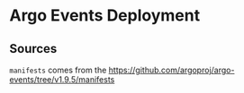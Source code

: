 # Argo Events Deployment

## Sources

`manifests` comes from the <https://github.com/argoproj/argo-events/tree/v1.9.5/manifests>
